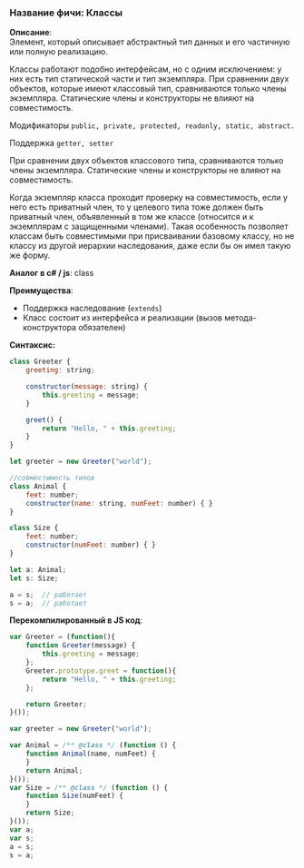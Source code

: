 ### Название фичи: Классы

**Описание**:  
Элемент, который описывает абстрактный тип данных и его частичную или полную реализацию.

Классы работают подобно интерфейсам, но с одним исключением: у них есть тип статической части и тип экземпляра. При сравнении двух объектов, которые имеют классовый тип, сравниваются только члены экземпляра. Статические члены и конструкторы не влияют на совместимость.

Модификаторы `public, private, protected, readonly, static, abstract.`

Поддержка `getter, setter`

При сравнении двух объектов классового типа, сравниваются только члены экземпляра. Статические члены и конструкторы не влияют на совместимость.

Когда экземпляр класса проходит проверку на совместимость, если у него есть приватный член, то у целевого типа тоже должен быть приватный член, объявленный в том же классе \(относится и к экземплярам с защищенными членами\). Такая особенность позволяет классам быть совместимыми при присваивании базовому классу, но не классу из другой иерархии наследования, даже если бы он имел такую же форму.

**Аналог в c\# / js**: class

**Преимущества**:

* Поддержка наследование \(`extends`\)
* Класс состоит из интерфейса и реализации \(вызов метода-конструктора обязателен\)

**Синтаксис:**

```js
class Greeter {
    greeting: string;

    constructor(message: string) {
        this.greeting = message;
    }

    greet() {
        return "Hello, " + this.greeting;
    }
}

let greeter = new Greeter("world");

//совместимость типов
class Animal {
    feet: number;
    constructor(name: string, numFeet: number) { }
}

class Size {
    feet: number;
    constructor(numFeet: number) { }
}

let a: Animal;
let s: Size;

a = s;  // работает
s = a;  // работает
```

**Перекомпилированный в JS код**:

```js
var Greeter = (function(){
    function Greeter(message) {
        this.greeting = message;
    };
    Greeter.prototype.greet = function(){
        return "Hello, " + this.greeting;
    };

    return Greeter;
}());

var greeter = new Greeter("world");

var Animal = /** @class */ (function () {
    function Animal(name, numFeet) {
    }
    return Animal;
}());
var Size = /** @class */ (function () {
    function Size(numFeet) {
    }
    return Size;
}());
var a;
var s;
a = s;
s = a;
```



